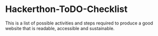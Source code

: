 # Hackerthon-ToDO-Checklist
This is a list of possible activities and steps required to produce a good website that is readable, accessible and sustainable.
